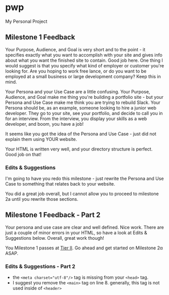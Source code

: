 # pwp
My Personal Project

## Milestone 1 Feedback
Your Purpose, Audience, and Goal is very short and to the point - it specifies exactly what you want to accomplish with your site and gives info about what you want the finished site to contain. Good job here. One thing I would suggest is that you specify what kind of employer or customer you're looking for. Are you hoping to work free lance, or do you want to be employed at a small business or large development company? Keep this in mind.

Your Persona and your Use Case are a little confusing. Your Purpose, Audience, and Goal make me thing you're building a portfolio site - but your Persona and Use Case make me think you are trying to rebuild Slack. Your Persona should be, as an example, someone looking to hire a junior web developer. They go to your site, see your portfolio, and decide to call you in for an interview. From the interview, you display your skills as a web developer, and boom, you have a job!

It seems like you got the idea of the Persona and Use Case - just did not explain them using YOUR website. 

Your HTML is written very well, and your directory structure is perfect. Good job on that!

### Edits &amp; Suggestions
I'm going to have you redo this milestone - just rewrite the Persona and Use Case to something that relates back to your website. 

You did a great job overall, but I cannot allow you to proceed to milestone 2a until you rewrite those sections.

## Milestone 1 Feedback - Part 2
Your persona and use case are clear and well defined. Nice work. There are just a couple of minor errors in your HTML, so have a look at Edits &amp; Suggestions below. Overall, great work though! 

You Milestone 1 passes at [Tier II](https://bootcamp-coders.cnm.edu/projects/personal/rubric/). Go ahead and get started on Milestone 2&alpha; ASAP.

### Edits &amp; Suggestions - Part 2
- the `<meta charset="utf-8"/>` tag is missing from your `<head>` tag.
- I suggest you remove the `<main>` tag on line 8. generally, this tag is not used inside of `<header>`

